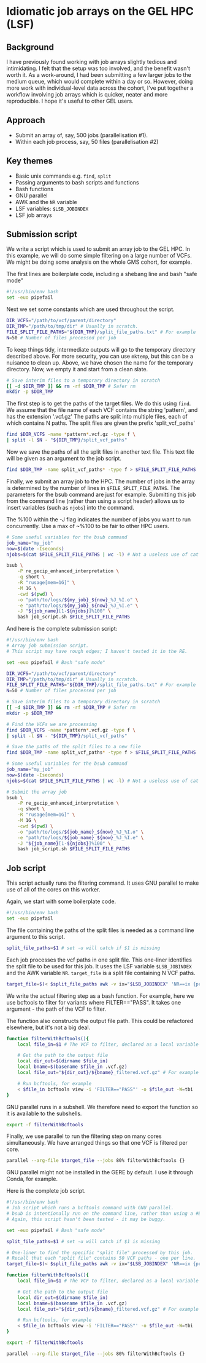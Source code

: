 # Idiomatic job arrays on the GEL HPC (LSF)

## Background
I have previously found working with job arrays slightly tedious and intimidating.
I felt that the setup was too involved, and the benefit wasn't worth it.
As a work-around, I had been submitting a few larger jobs to the medium queue, which would complete within a day or so.
However, doing more work with individual-level data across the cohort, I've put together a workflow involving job arrays which is quicker, neater and more reproducible.
I hope it's useful to other GEL users.

## Approach
- Submit an array of, say, 500 jobs (parallelisation #1).
- Within each job process, say, 50 files (parallelisation #2)

## Key themes
- Basic unix commands e.g. `find`, `split`
- Passing arguments to bash scripts and functions
- Bash functions
- GNU parallel
- AWK and the `NR` variable
- LSF variables: `$LSB_JOBINDEX`
- LSF job arrays

## Submission script
We write a script which is used to submit an array job to the GEL HPC.
In this example, we will do some simple filtering on a large number of VCFs. 
We might be doing some analysis on the whole GMS cohort, for example.

The first lines are boilerplate code, including a shebang line and bash "safe mode"
```bash
#!/usr/bin/env bash
set -euo pipefail
```

Next we set some constants which are used throughout the script.
```bash
DIR_VCFS="/path/to/vcf/parent/directory"
DIR_TMP="/path/to/tmp/dir" # Usually in scratch.
FILE_SPLIT_FILE_PATHS="${DIR_TMP}/split_file_paths.txt" # For example
N=50 # Number of files processed per job
```

To keep things tidy, intermediate outputs will go to the temporary directory described above.
For more security, you can use `mktemp`, but this can be a nuisance to clean up.
Above, we have chosen the name for the temporary directory.
Now, we empty it and start from a clean slate.
```bash
# Save interim files to a temporary directory in scratch
[[ -d $DIR_TMP ]] && rm -rf $DIR_TMP # Safer rm
mkdir -p $DIR_TMP
```

The first step is to get the paths of the target files.
We do this using `find`.
We assume that the file name of each VCF contains the string 'pattern', and has the extension '.vcf.gz'
The paths are split into multiple files, each of which contains N paths.
The split files are given the prefix 'split_vcf_paths'
```bash
find $DIR_VCFS -name *pattern*.vcf.gz -type f \
| split -l $N - "${DIR_TMP}/split_vcf_paths"
```

Now we save the paths of all the split files in another text file.
This text file will be given as an argument to the job script.
```bash
find $DIR_TMP -name split_vcf_paths* -type f > $FILE_SPLIT_FILE_PATHS
```

Finally, we submit an array job to the HPC.
The number of jobs in the array is determined by the number of lines in `$FILE_SPLIT_FILE_PATHS`.
The parameters for the bsub command are just for example.
Submitting this job from the command line (rather than using a script header) allows us to insert variables (such as `njobs`) into the command.

The %100 within the -J flag indicates the number of jobs you want to run concurrently.
Use a max of ~%100 to be fair to other HPC users.

```bash
# Some useful variables for the bsub command
job_name="my_job"
now=$(date -Iseconds)
njobs=$(cat $FILE_SPLIT_FILE_PATHS | wc -l) # Not a useless use of cat

bsub \
    -P re_gecip_enhanced_interpretation \
    -q short \
    -R "rusage[mem=1G]" \
    -M 1G \
    -cwd $(pwd) \
    -o "path/to/logs/${my_job}_${now}_%J_%I.o" \
    -e "path/to/logs/${my_job}_${now}_%J_%I.e" \
    -J "${job_name}[1-${njobs}]%100" \
    bash job_script.sh $FILE_SPLIT_FILE_PATHS
```

And here is the complete submission script:

```bash
#!/usr/bin/env bash
# Array job submission script.
# This script may have rough edges; I haven't tested it in the RE.

set -euo pipefail # Bash "safe mode"

DIR_VCFS="/path/to/vcf/parent/directory"
DIR_TMP="/path/to/tmp/dir" # Usually in scratch.
FILE_SPLIT_FILE_PATHS="${DIR_TMP}/split_file_paths.txt" # For example
N=50 # Number of files processed per job

# Save interim files to a temporary directory in scratch
[[ -d $DIR_TMP ]] && rm -rf $DIR_TMP # Safer rm
mkdir -p $DIR_TMP

# Find the VCFs we are processing
find $DIR_VCFS -name *pattern*.vcf.gz -type f \
| split -l $N - "${DIR_TMP}/split_vcf_paths"

# Save the paths of the split files to a new file
find $DIR_TMP -name split_vcf_paths* -type f > $FILE_SPLIT_FILE_PATHS

# Some useful variables for the bsub command
job_name="my_job"
now=$(date -Iseconds)
njobs=$(cat $FILE_SPLIT_FILE_PATHS | wc -l) # Not a useless use of cat

# Submit the array job
bsub \
    -P re_gecip_enhanced_interpretation \
    -q short \
    -R "rusage[mem=1G]" \
    -M 1G \
    -cwd $(pwd) \
    -o "path/to/logs/${job_name}_${now}_%J_%I.o" \
    -e "path/to/logs/${job_name}_${now}_%J_%I.e" \
    -J "${job_name}[1-${njobs}]%100" \
    bash job_script.sh $FILE_SPLIT_FILE_PATHS
```

## Job script

This script actually runs the filtering command.
It uses GNU parallel to make use of all of the cores on this worker.

Again, we start with some boilerplate code.
```bash
#!/usr/bin/env bash
set -euo pipefail
```

The file containing the paths of the split files is needed as a command line argument to this script.
```bash
split_file_paths=$1 # set -u will catch if $1 is missing
```

Each job processes the vcf paths in one split file.
This one-liner identifies the split file to be used for this job.
It uses the LSF variable `$LSB_JOBINDEX` and the AWK variable `NR`.
`target_file` is a split file containing N VCF paths.
```bash
target_file=$(< $split_file_paths awk -v ix="$LSB_JOBINDEX" 'NR==ix {print $0}')
```

We write the actual filtering step as a bash function.
For example, here we use bcftools to filter for variants where FILTER=="PASS".
It takes one argument - the path of the VCF to filter.

The function also constructs the output file path.
This could be refactored elsewhere, but it's not a big deal.
```bash
function filterWithBcftools(){
    local file_in=$1 # The VCF to filter, declared as a local variable

    # Get the path to the output file
    local dir_out=$(dirname $file_in)
    local bname=$(basename $file_in .vcf.gz)
    local file_out="${dir_out}/${bname}_filtered.vcf.gz" # For example

    # Run bcftools, for example
    < $file_in bcftools view -i 'FILTER=="PASS"' -o $file_out -W=tbi
}
```

GNU parallel runs in a subshell.
We therefore need to export the function so it is available to the subshells.
```bash
export -f filterWithBcftools
```

Finally, we use parallel to run the filtering step on many cores simultaneously.
We have arranged things so that one VCF is filtered per core.
```bash
parallel --arg-file $target_file --jobs 80% filterWithBcftools {}
```

GNU parallel might not be installed in the GERE by default.
I use it through Conda, for example.

Here is the complete job script.
```bash
#!/usr/bin/env bash
# Job script which runs a bcftools command with GNU parallel.
# bsub is intentionally run on the command line, rather than using a #BSUB header.
# Again, this script hasn't been tested - it may be buggy.

set -euo pipefail # Bash "safe mode"

split_file_paths=$1 # set -u will catch if $1 is missing

# One-liner to find the specific "split file" processed by this job.
# Recall that each "split file" contains 50 VCF paths - one per line.
target_file=$(< $split_file_paths awk -v ix="$LSB_JOBINDEX" 'NR==ix {print $0}')

function filterWithBcftools(){
    local file_in=$1 # The VCF to filter, declared as a local variable

    # Get the path to the output file
    local dir_out=$(dirname $file_in)
    local bname=$(basename $file_in .vcf.gz)
    local file_out="${dir_out}/${bname}_filtered.vcf.gz" # For example

    # Run bcftools, for example
    < $file_in bcftools view -i 'FILTER=="PASS"' -o $file_out -W=tbi
}

export -f filterWithBcftools

parallel --arg-file $target_file --jobs 80% filterWithBcftools {}
```